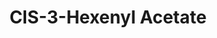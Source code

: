 ---
name: CIS-3-Hexenyl Acetate
title: CIS-3-Hexenyl Acetate
details:
  - detail:
      key: Packaging Size
      value: 5, 25, 200 Kg
  - detail:
      key: Formula
      value: C8H1402
  - detail:
      key: Odour
      value: A characteristic aromatic fruity odour
  - detail:
      key: Specific Gravity
      value: 0.885 to 0.895 (at 20 deg C)
  - detail:
      key: Refractive index
      value: 1.410 to 1.460 (at 20 deg C)
  - detail:
      key: Acidity
      value: Neutral to litmus
  - detail:
      key: Assay by GLC
      value: 98% Min
  - detail:
      key: Packaging Type
      value: Can, Barrel
  - detail:
      key: Physical State
      value: Liquid
  - detail:
      key: Brand
      value: Natural Aroma
showOnHome: false
thumbnail: https://5.imimg.com/data5/SELLER/Default/2021/12/JL/MG/NW/3823480/cis-3-hexenyl-acetate-500x500.jpg
productImages:
  - https://ucarecdn.com/8213c725-21d0-4ac0-ad5e-c1975c20032b/
category: aroma chemicals
---